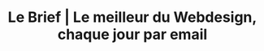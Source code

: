 ---
layout: brief-emails_index
title: Le Brief | Le meilleur du Webdesign, chaque jour par email
description: Le Brief, un email quotidien contenant les news les plus populaires et inspirantes sur le Web design et le développement Web
intro: Le Brief,  les news du jour les plus pertinentes en Web design et en développement Web par email. Déconnectez et concentrez-vous sur l'essentiel, la conception de ce que vous aimez (always shipping...) sans pour autant sacrifier votre veille.
text-twtr : Le Brief du @MagDuWebdesign. Rejoingnez 10,000+ designers, développeurs, artistes et créateurs à la recherche des dernières nouveautés en Web design.
permalink: /le-brief/
---